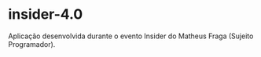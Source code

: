 # insider-4.0
Aplicação desenvolvida durante o evento Insider do Matheus Fraga (Sujeito Programador).
